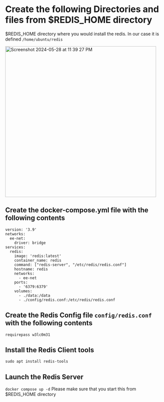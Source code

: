 # Create the following Directories and files from $REDIS_HOME directory

$REDIS_HOME directory where you would install the redis.
In our case it is defined `/home/ubuntu/redis`

<img width="481" alt="Screenshot 2024-05-28 at 11 39 27 PM" src="https://github.com/coretical/greenshoots/assets/954883/cd102e73-5bf3-434b-a936-75f448ef0236">

## Create the docker-compose.yml file with the following contents

```
version: '3.9'
networks:
  ee-net:
    driver: bridge
services:
  redis:
    image: 'redis:latest'
    container_name: redis
    command: ["redis-server", "/etc/redis/redis.conf"]
    hostname: redis
    networks:
      - ee-net
    ports:
      - '6379:6379'
    volumes:
      - ./data:/data
      - ./config/redis.conf:/etc/redis/redis.conf
```

## Create the Redis Config file `config/redis.conf` with the following contents

```
requirepass w3lc0m31
```

## Install the Redis Client tools

```
sudo apt install redis-tools
```
## Launch the Redis Server

`docker compose up -d`
Please make sure that you start this from $REDIS_HOME directory
